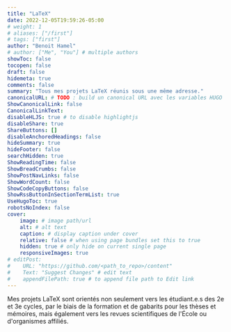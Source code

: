 ```yaml
---
title: "LaTeX"
date: 2022-12-05T19:59:26-05:00
# weight: 1
# aliases: ["/first"]
# tags: ["first"]
author: "Benoit Hamel"
# author: ["Me", "You"] # multiple authors
showToc: false
tocopen: false
draft: false
hidemeta: true
comments: false
summary: "Tous mes projets LaTeX réunis sous une même adresse."
canonicalURL: # TODO : build un canonical URL avec les variables HUGO
ShowCanonicalLink: false
CanonicalLinkText: 
disableHLJS: true # to disable highlightjs
disableShare: true
ShareButtons: []
disableAnchoredHeadings: false
hideSummary: true
hideFooter: false
searchHidden: true
ShowReadingTime: false
ShowBreadCrumbs: false
ShowPostNavLinks: false
ShowWordCount: false
ShowCodeCopyButtons: false
ShowRssButtonInSectionTermList: true
UseHugoToc: true
robotsNoIndex: false
cover:
    image: # image path/url
    alt: # alt text
    caption: # display caption under cover
    relative: false # when using page bundles set this to true
    hidden: true # only hide on current single page
    responsiveImages: true
# editPost:
#    URL: "https://github.com/<path_to_repo>/content"
#    Text: "Suggest Changes" # edit text
#    appendFilePath: true # to append file path to Edit link
---
```


Mes projets LaTeX sont orientés non seulement vers les étudiant.e.s des 2e et 3e cycles, par le biais
de la formation et de gabarits pour les thèses et mémoires, mais également vers les revues scientifiques
de l'École ou d'organismes affiliés.